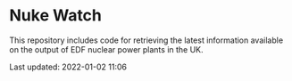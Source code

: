 # Nuke Watch

This repository includes code for retrieving the latest information available on the output of EDF nuclear power plants in the UK.

Last updated: 2022-01-02 11:06